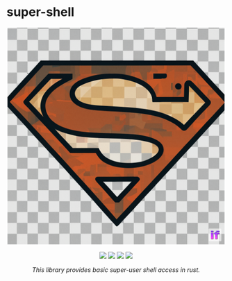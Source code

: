 # super-shell

<p align="center">
    <img src="https://raw.githubusercontent.com/RouHim/super-shell-rs/main/logo.png" width="500"/>
</p>

<p align="center">
    <a href="https://crates.io/crates/super-shell"><img src="https://img.shields.io/crates/d/super-shell"/></a>
    <a href="https://crates.io/crates/super-shell"><img src="https://img.shields.io/crates/v/super-shell"/></a>
    <a href="https://github.com/RouHim/super-shell-rs/releases"><img src="https://img.shields.io/github/release-date/rouhim/super-shell-rs"/></a>
    <a href="https://github.com/RouHim/super-shell-rs/actions"><img src="https://img.shields.io/github/actions/workflow/status/rouhim/super-shell-rs/pipe.yaml"/></a>
</p>

<p align="center">
    <i>This library provides basic super-user shell access in rust.</i>
</p>
